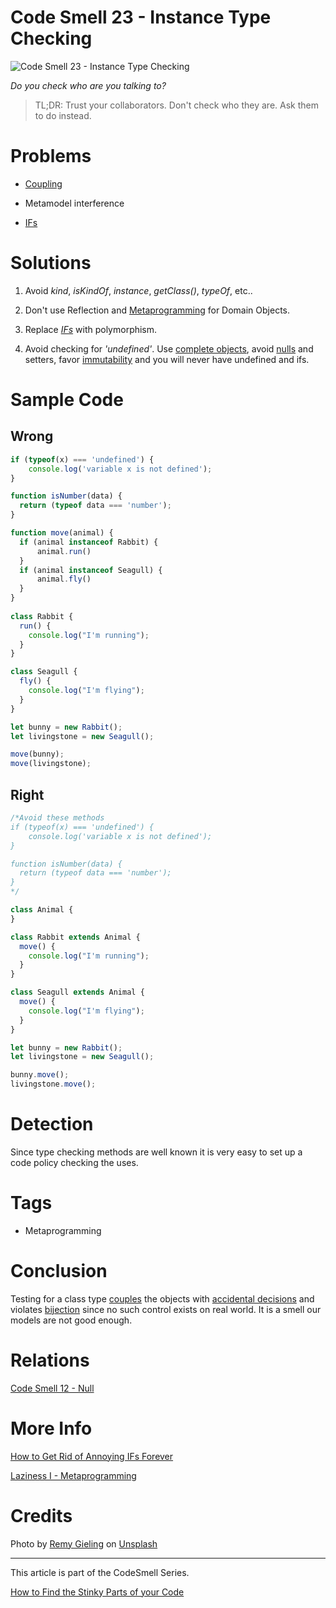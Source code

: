 # Code Smell 23 - Instance Type Checking

![Code Smell 23 - Instance Type Checking](Code%20Smell%2023%20-%20Instance%20Type%20Checking.jpg)

*Do you check who are you talking to?*

> TL;DR: Trust your collaborators. Don't check who they are. Ask them to do instead.

# Problems

- [Coupling](https://github.com/mcsee/Software-Design-Articles/tree/main/Articles/Theory/Coupling%20-%20The%20one%20and%20only%20software%20design%20problem/readme.md)

- Metamodel interference

- [IFs](https://github.com/mcsee/Software-Design-Articles/tree/main/Articles/Theory/How%20to%20Get%20Rid%20of%20Annoying%20IFs%20Forever/readme.md)

# Solutions

1. Avoid *kind*, *isKindOf*, *instance*, *getClass()*, *typeOf*, etc..

2. Don't use Reflection and [Metaprogramming](https://github.com/mcsee/Software-Design-Articles/tree/main/Articles/Theory/Laziness%20I%20-%20Metaprogramming/readme.md) for Domain Objects.

3. Replace [*IFs*](https://github.com/mcsee/Software-Design-Articles/tree/main/Articles/Theory/How%20to%20Get%20Rid%20of%20Annoying%20IFs%20Forever/readme.md) with polymorphism. 

4. Avoid checking for *'undefined'*. Use [complete objects](https://github.com/mcsee/Software-Design-Articles/tree/main/Articles/Theory/Nude%20Models - Part%20I Setters/readme.md), avoid [nulls](https://github.com/mcsee/Software-Design-Articles/tree/main/Articles/Code%20Smells/Code%20Smell%2012%20-%20Null/readme.md) and setters, favor [immutability](https://github.com/mcsee/Software-Design-Articles/tree/main/Articles/Theory/The%20Evil%20Power%20of%20Mutants/readme.md) and you will never have undefined and ifs.

# Sample Code

## Wrong

[Gist Url]: # (https://gist.github.com/mcsee/a2307973172b62bb9dc7b11ef7450220)
```javascript
if (typeof(x) === 'undefined') {
    console.log('variable x is not defined');   
}

function isNumber(data) {
  return (typeof data === 'number');
}

function move(animal) {
  if (animal instanceof Rabbit) {
      animal.run()
  }
  if (animal instanceof Seagull) {
      animal.fly()
  } 
}
 
class Rabbit {
  run() {
    console.log("I'm running");
  }  
}

class Seagull {
  fly() {
    console.log("I'm flying");
  }  
}

let bunny = new Rabbit();
let livingstone = new Seagull();

move(bunny);
move(livingstone);
```

## Right

[Gist Url]: # (https://gist.github.com/mcsee/5c0218fcf1362228f406e463f79171a9)
```javascript
/*Avoid these methods
if (typeof(x) === 'undefined') {
    console.log('variable x is not defined');   
}

function isNumber(data) {
  return (typeof data === 'number');
}
*/

class Animal {
} 

class Rabbit extends Animal {
  move() {
    console.log("I'm running");
  }  
}

class Seagull extends Animal {
  move() {
    console.log("I'm flying");
  }  
}

let bunny = new Rabbit();
let livingstone = new Seagull();

bunny.move();
livingstone.move();
```

# Detection

Since type checking methods are well known it is very easy to set up a code policy checking the uses.

# Tags

- Metaprogramming

# Conclusion

Testing for a class type [couples](https://github.com/mcsee/Software-Design-Articles/tree/main/Articles/Theory/Coupling%20-%20The%20one%20and%20only%20software%20design%20problem/readme.md) the objects with [accidental decisions](https://github.com/mcsee/Software-Design-Articles/tree/main/Articles/Theory/No%20Silver%20Bullet/readme.md) and violates [bijection](https://github.com/mcsee/Software-Design-Articles/tree/main/Articles/Theory/The%20One%20and%20Only%20Software%20Design%20Principle/readme.md) since no such control exists on real world. It is a smell our models are not good enough.

# Relations

[Code Smell 12 - Null](https://github.com/mcsee/Software-Design-Articles/tree/main/Articles/Code%20Smells/Code%20Smell%2012%20-%20Null/readme.md)

# More Info

[How to Get Rid of Annoying IFs Forever](https://github.com/mcsee/Software-Design-Articles/tree/main/Articles/Theory/How%20to%20Get%20Rid%20of%20Annoying%20IFs%20Forever/readme.md)

[Laziness I - Metaprogramming](https://github.com/mcsee/Software-Design-Articles/tree/main/Articles/Theory/Laziness%20I%20-%20Metaprogramming/readme.md)

# Credits

Photo by [Remy Gieling](https://unsplash.com/@gieling) on [Unsplash](https://unsplash.com/s/photos/assembly-line)

* * *

This article is part of the CodeSmell Series.

[How to Find the Stinky Parts of your Code](https://github.com/mcsee/Software-Design-Articles/tree/main/Articles/Code%20Smells/How%20to%20Find%20the%20Stinky%20parts%20of%20your%20Code/readme.md)





